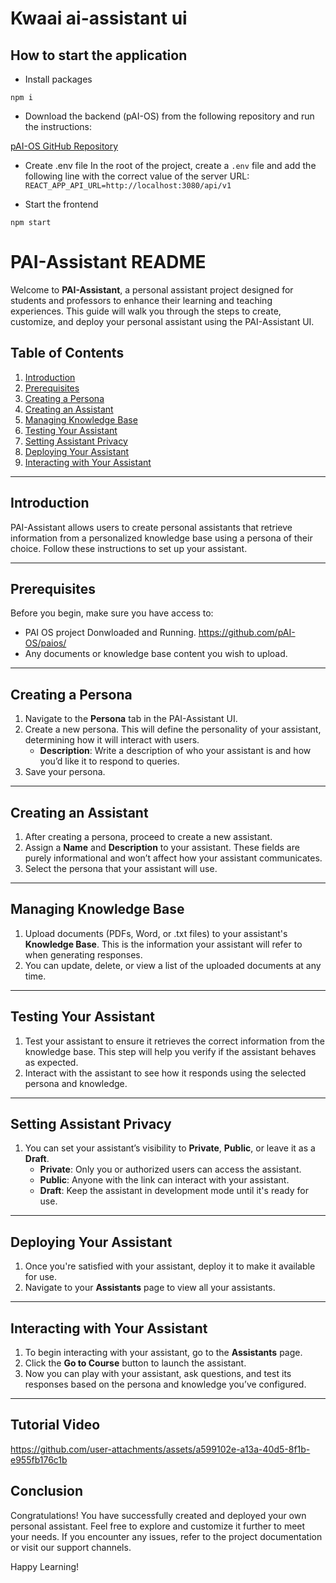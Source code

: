 # Kwaai ai-assistant ui

## How to start the application

- Install packages
  
`
    npm i
`

- Download the backend (pAI-OS) from the following repository and run the instructions:

[pAI-OS GitHub Repository](https://github.com/pAI-OS/paios)

- Create .env file
In the root of the project, create a `.env` file and add the following line with the correct value of the server URL:
`
    REACT_APP_API_URL=http://localhost:3080/api/v1
`

- Start the frontend

`
    npm start
`
# PAI-Assistant README

Welcome to **PAI-Assistant**, a personal assistant project designed for students and professors to enhance their learning and teaching experiences. This guide will walk you through the steps to create, customize, and deploy your personal assistant using the PAI-Assistant UI.

## Table of Contents
1. [Introduction](#introduction)
2. [Prerequisites](#prerequisites)
3. [Creating a Persona](#creating-a-persona)
4. [Creating an Assistant](#creating-an-assistant)
5. [Managing Knowledge Base](#managing-knowledge-base)
6. [Testing Your Assistant](#testing-your-assistant)
7. [Setting Assistant Privacy](#setting-assistant-privacy)
8. [Deploying Your Assistant](#deploying-your-assistant)
9. [Interacting with Your Assistant](#interacting-with-your-assistant)

---

## Introduction

PAI-Assistant allows users to create personal assistants that retrieve information from a personalized knowledge base using a persona of their choice. Follow these instructions to set up your assistant.

---

## Prerequisites

Before you begin, make sure you have access to:
- PAI OS project Donwloaded and Running. https://github.com/pAI-OS/paios/
- Any documents or knowledge base content you wish to upload.

---

## Creating a Persona

1. Navigate to the **Persona** tab in the PAI-Assistant UI.
2. Create a new persona. This will define the personality of your assistant, determining how it will interact with users.
   - **Description**: Write a description of who your assistant is and how you’d like it to respond to queries.
3. Save your persona.

---

## Creating an Assistant

1. After creating a persona, proceed to create a new assistant.
2. Assign a **Name** and **Description** to your assistant. These fields are purely informational and won’t affect how your assistant communicates.
3. Select the persona that your assistant will use.

---

## Managing Knowledge Base

1. Upload documents (PDFs, Word, or .txt files) to your assistant's **Knowledge Base**. This is the information your assistant will refer to when generating responses.
2. You can update, delete, or view a list of the uploaded documents at any time.

---

## Testing Your Assistant

1. Test your assistant to ensure it retrieves the correct information from the knowledge base. This step will help you verify if the assistant behaves as expected.
2. Interact with the assistant to see how it responds using the selected persona and knowledge.

---

## Setting Assistant Privacy

1. You can set your assistant’s visibility to **Private**, **Public**, or leave it as a **Draft**.
   - **Private**: Only you or authorized users can access the assistant.
   - **Public**: Anyone with the link can interact with your assistant.
   - **Draft**: Keep the assistant in development mode until it's ready for use.

---

## Deploying Your Assistant

1. Once you're satisfied with your assistant, deploy it to make it available for use.
2. Navigate to your **Assistants** page to view all your assistants.

---

## Interacting with Your Assistant

1. To begin interacting with your assistant, go to the **Assistants** page.
2. Click the **Go to Course** button to launch the assistant.
3. Now you can play with your assistant, ask questions, and test its responses based on the persona and knowledge you’ve configured.

---

## Tutorial Video
https://github.com/user-attachments/assets/a599102e-a13a-40d5-8f1b-e955fb176c1b


## Conclusion

Congratulations! You have successfully created and deployed your own personal assistant. Feel free to explore and customize it further to meet your needs. If you encounter any issues, refer to the project documentation or visit our support channels.

Happy Learning!
